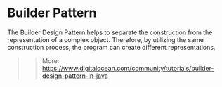 # Builder Pattern

The Builder Design Pattern helps to separate the construction from the representation of a complex object. 
Therefore, by utilizing the same construction process, the program can create different representations.

>> More: https://www.digitalocean.com/community/tutorials/builder-design-pattern-in-java